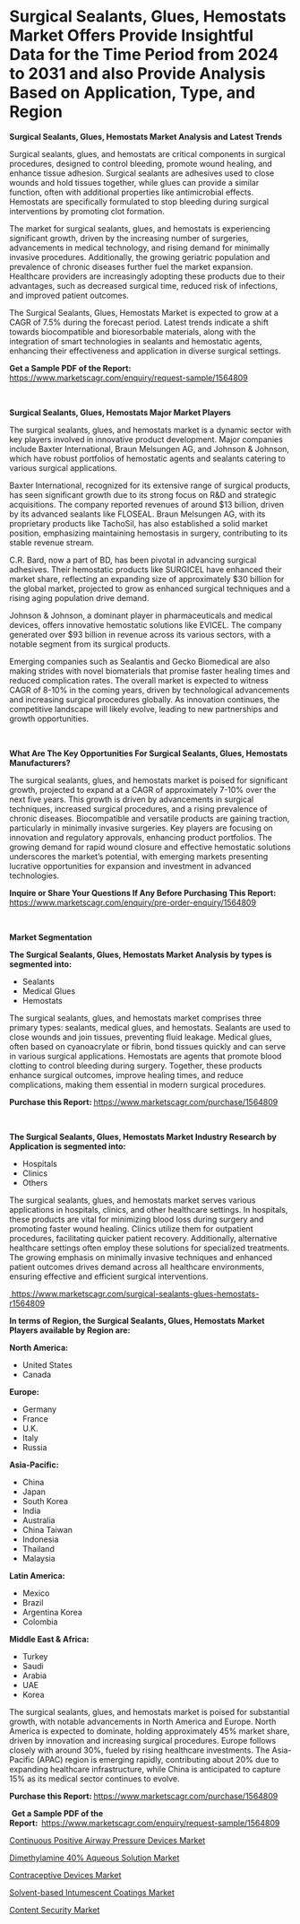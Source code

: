 <p><h1>Surgical Sealants, Glues, Hemostats Market Offers Provide Insightful Data for the Time Period from 2024 to 2031 and also Provide Analysis Based on Application, Type, and Region</h1></p><p><strong>Surgical Sealants, Glues, Hemostats Market Analysis and Latest Trends</strong></p>
<p><p>Surgical sealants, glues, and hemostats are critical components in surgical procedures, designed to control bleeding, promote wound healing, and enhance tissue adhesion. Surgical sealants are adhesives used to close wounds and hold tissues together, while glues can provide a similar function, often with additional properties like antimicrobial effects. Hemostats are specifically formulated to stop bleeding during surgical interventions by promoting clot formation.</p><p>The market for surgical sealants, glues, and hemostats is experiencing significant growth, driven by the increasing number of surgeries, advancements in medical technology, and rising demand for minimally invasive procedures. Additionally, the growing geriatric population and prevalence of chronic diseases further fuel the market expansion. Healthcare providers are increasingly adopting these products due to their advantages, such as decreased surgical time, reduced risk of infections, and improved patient outcomes.</p><p>The Surgical Sealants, Glues, Hemostats Market is expected to grow at a CAGR of 7.5% during the forecast period. Latest trends indicate a shift towards biocompatible and bioresorbable materials, along with the integration of smart technologies in sealants and hemostatic agents, enhancing their effectiveness and application in diverse surgical settings.</p></p>
<p><strong>Get a Sample PDF of the Report:&nbsp;</strong> <a href="https://www.marketscagr.com/enquiry/request-sample/1564809?utm_campaign=1848&utm_medium=2&utm_source=Github&utm_content=ia&utm_term=07122024&utm_id=surgical-sealants-glues-hemostats">https://www.marketscagr.com/enquiry/request-sample/1564809</a></p>
<p>&nbsp;</p>
<p><strong>Surgical Sealants, Glues, Hemostats Major Market Players</strong></p>
<p><p>The surgical sealants, glues, and hemostats market is a dynamic sector with key players involved in innovative product development. Major companies include Baxter International, Braun Melsungen AG, and Johnson & Johnson, which have robust portfolios of hemostatic agents and sealants catering to various surgical applications. </p><p>Baxter International, recognized for its extensive range of surgical products, has seen significant growth due to its strong focus on R&D and strategic acquisitions. The company reported revenues of around $13 billion, driven by its advanced sealants like FLOSEAL. Braun Melsungen AG, with its proprietary products like TachoSil, has also established a solid market position, emphasizing maintaining hemostasis in surgery, contributing to its stable revenue stream.</p><p>C.R. Bard, now a part of BD, has been pivotal in advancing surgical adhesives. Their hemostatic products like SURGICEL have enhanced their market share, reflecting an expanding size of approximately $30 billion for the global market, projected to grow as enhanced surgical techniques and a rising aging population drive demand.</p><p>Johnson & Johnson, a dominant player in pharmaceuticals and medical devices, offers innovative hemostatic solutions like EVICEL. The company generated over $93 billion in revenue across its various sectors, with a notable segment from its surgical products.</p><p>Emerging companies such as Sealantis and Gecko Biomedical are also making strides with novel biomaterials that promise faster healing times and reduced complication rates. The overall market is expected to witness CAGR of 8-10% in the coming years, driven by technological advancements and increasing surgical procedures globally. As innovation continues, the competitive landscape will likely evolve, leading to new partnerships and growth opportunities.</p></p>
<p>&nbsp;</p>
<p><strong>What Are The Key Opportunities For Surgical Sealants, Glues, Hemostats Manufacturers?</strong></p>
<p><p>The surgical sealants, glues, and hemostats market is poised for significant growth, projected to expand at a CAGR of approximately 7-10% over the next five years. This growth is driven by advancements in surgical techniques, increased surgical procedures, and a rising prevalence of chronic diseases. Biocompatible and versatile products are gaining traction, particularly in minimally invasive surgeries. Key players are focusing on innovation and regulatory approvals, enhancing product portfolios. The growing demand for rapid wound closure and effective hemostatic solutions underscores the market’s potential, with emerging markets presenting lucrative opportunities for expansion and investment in advanced technologies.</p></p>
<p><strong>Inquire or Share Your Questions If Any Before Purchasing This Report:</strong> <a href="https://www.marketscagr.com/enquiry/pre-order-enquiry/1564809?utm_campaign=1848&utm_medium=2&utm_source=Github&utm_content=ia&utm_term=07122024&utm_id=surgical-sealants-glues-hemostats">https://www.marketscagr.com/enquiry/pre-order-enquiry/1564809</a></p>
<p>&nbsp;</p>
<p><strong>Market Segmentation</strong></p>
<p><strong>The Surgical Sealants, Glues, Hemostats Market Analysis by types is segmented into:</strong></p>
<p><ul><li>Sealants</li><li>Medical Glues</li><li>Hemostats</li></ul></p>
<p><p>The surgical sealants, glues, and hemostats market comprises three primary types: sealants, medical glues, and hemostats. Sealants are used to close wounds and join tissues, preventing fluid leakage. Medical glues, often based on cyanoacrylate or fibrin, bond tissues quickly and can serve in various surgical applications. Hemostats are agents that promote blood clotting to control bleeding during surgery. Together, these products enhance surgical outcomes, improve healing times, and reduce complications, making them essential in modern surgical procedures.</p></p>
<p><strong>Purchase this Report:&nbsp;</strong><a href="https://www.marketscagr.com/purchase/1564809?utm_campaign=1848&utm_medium=2&utm_source=Github&utm_content=ia&utm_term=07122024&utm_id=surgical-sealants-glues-hemostats">https://www.marketscagr.com/purchase/1564809</a></p>
<p>&nbsp;</p>
<p><strong>The Surgical Sealants, Glues, Hemostats Market Industry Research by Application is segmented into:</strong></p>
<p><ul><li>Hospitals</li><li>Clinics</li><li>Others</li></ul></p>
<p><p>The surgical sealants, glues, and hemostats market serves various applications in hospitals, clinics, and other healthcare settings. In hospitals, these products are vital for minimizing blood loss during surgery and promoting faster wound healing. Clinics utilize them for outpatient procedures, facilitating quicker patient recovery. Additionally, alternative healthcare settings often employ these solutions for specialized treatments. The growing emphasis on minimally invasive techniques and enhanced patient outcomes drives demand across all healthcare environments, ensuring effective and efficient surgical interventions.</p></p>
<p><a href="https://www.marketscagr.com/surgical-sealants-glues-hemostats-r1564809?utm_campaign=1848&utm_medium=2&utm_source=Github&utm_content=ia&utm_term=07122024&utm_id=surgical-sealants-glues-hemostats">&nbsp;https://www.marketscagr.com/surgical-sealants-glues-hemostats-r1564809</a></p>
<p><strong>In terms of Region, the Surgical Sealants, Glues, Hemostats Market Players available by Region are:</strong></p>
<p>
    <p> <strong> North America: </strong>
        <ul>
            <li>United States</li>
            <li>Canada</li>
        </ul>
        </p> 
    <p> <strong> Europe: </strong>
        <ul>
            <li>Germany</li>
            <li>France</li>
            <li>U.K.</li>
            <li>Italy</li>
            <li>Russia</li>
        </ul>
        </p> 
    <p> <strong> Asia-Pacific: </strong>
        <ul>
            <li>China</li>
            <li>Japan</li>
            <li>South Korea</li>
            <li>India</li>
            <li>Australia</li>
            <li>China Taiwan</li>
            <li>Indonesia</li>
            <li>Thailand</li>
            <li>Malaysia</li>
        </ul>
        </p> 
    <p> <strong> Latin America: </strong>
        <ul>
            <li>Mexico</li>
            <li>Brazil</li>
            <li>Argentina Korea</li>
            <li>Colombia</li>
        </ul>
        </p> 
    <p> <strong> Middle East & Africa: </strong>
        <ul>
            <li>Turkey</li>
            <li>Saudi</li>
            <li>Arabia</li>
            <li>UAE</li>
            <li>Korea</li>
        </ul>
    </p>
    </p>
<p><p>The surgical sealants, glues, and hemostats market is poised for substantial growth, with notable advancements in North America and Europe. North America is expected to dominate, holding approximately 45% market share, driven by innovation and increasing surgical procedures. Europe follows closely with around 30%, fueled by rising healthcare investments. The Asia-Pacific (APAC) region is emerging rapidly, contributing about 20% due to expanding healthcare infrastructure, while China is anticipated to capture 15% as its medical sector continues to evolve.</p></p>
<p><strong>Purchase this Report: </strong><a href="https://www.marketscagr.com/purchase/1564809?utm_campaign=1848&utm_medium=2&utm_source=Github&utm_content=ia&utm_term=07122024&utm_id=surgical-sealants-glues-hemostats">https://www.marketscagr.com/purchase/1564809</a></p>
<p>&nbsp;<strong>Get a Sample PDF of the Report:&nbsp;&nbsp;</strong><a href="https://www.marketscagr.com/enquiry/request-sample/1564809?utm_campaign=1848&utm_medium=2&utm_source=Github&utm_content=ia&utm_term=07122024&utm_id=surgical-sealants-glues-hemostats">https://www.marketscagr.com/enquiry/request-sample/1564809</a></p>
<p><strong></strong></p>
<p><p><a href="https://www.linkedin.com/pulse/growing-demand-continuous-positive-airway-pressure-devices-market-x4loc?utm_campaign=1848&utm_medium=2&utm_source=Github&utm_content=ia&utm_term=07122024&utm_id=surgical-sealants-glues-hemostats">Continuous Positive Airway Pressure Devices Market</a></p><p><a href="https://issuu.com/reportprime-2/docs/dimethylamine-40-aqueous-solution-market-size-2030?utm_campaign=1848&utm_medium=2&utm_source=Github&utm_content=ia&utm_term=07122024&utm_id=surgical-sealants-glues-hemostats">Dimethylamine 40% Aqueous Solution Market</a></p><p><a href="https://www.linkedin.com/pulse/compreh-proposis-fbaif?utm_campaign=1848&utm_medium=2&utm_source=Github&utm_content=ia&utm_term=07122024&utm_id=surgical-sealants-glues-hemostats">Contraceptive Devices Market</a></p><p><a href="https://issuu.com/reportprime-2/docs/solvent-based-intumescent-coatings-market-size-203?utm_campaign=1848&utm_medium=2&utm_source=Github&utm_content=ia&utm_term=07122024&utm_id=surgical-sealants-glues-hemostats">Solvent-based Intumescent Coatings Market</a></p><p><a href="https://www.linkedin.com/pulse/content-security-market-trends-strategic-insights-2024--b4qef?utm_campaign=1848&utm_medium=2&utm_source=Github&utm_content=ia&utm_term=07122024&utm_id=surgical-sealants-glues-hemostats">Content Security Market</a></p></p>